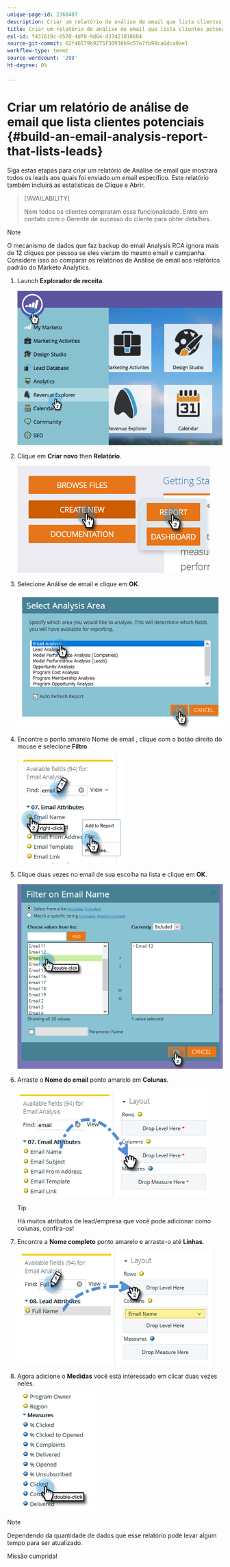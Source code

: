 ```yaml
---
unique-page-id: 2360407
description: Criar um relatório de análise de email que lista clientes potenciais - Documentos do Marketo - Documentação do produto
title: Criar um relatório de análise de email que lista clientes potenciais
exl-id: f431610c-6570-4df0-9d64-d37d21010604
source-git-commit: 62f46579b9275f30938b9c57e7fb98ca6dca0ae1
workflow-type: tm+mt
source-wordcount: '208'
ht-degree: 0%

---
```


# Criar um relatório de análise de email que lista clientes potenciais {#build-an-email-analysis-report-that-lists-leads}

Siga estas etapas para criar um relatório de Análise de email que mostrará todos os leads aos quais foi enviado um email específico. Este relatório também incluirá as estatísticas de Clique e Abrir.

>[!AVAILABILITY]
>
>Nem todos os clientes compraram essa funcionalidade. Entre em contato com o Gerente de sucesso do cliente para obter detalhes.

>[!NOTE]
>
>O mecanismo de dados que faz backup do email Analysis RCA ignora mais de 12 cliques por pessoa se eles vieram do mesmo email e campanha. Considere isso ao comparar os relatórios de Análise de email aos relatórios padrão do Marketo Analytics.

1. Launch **Explorador de receita**.

   ![](assets/report-that-lists-leads-1.png)

1. Clique em **Criar novo** then **Relatório**.

   ![](assets/report-that-lists-leads-2.png)

1. Selecione Análise de email e clique em **OK**.

   ![](assets/report-that-lists-leads-3.png)

1. Encontre o ponto amarelo Nome de email , clique com o botão direito do mouse e selecione **Filtro**.

   ![](assets/report-that-lists-leads-4.png)

1. Clique duas vezes no email de sua escolha na lista e clique em **OK**.

   ![](assets/report-that-lists-leads-5.png)

1. Arraste o **Nome do email** ponto amarelo em **Colunas**.

   ![](assets/report-that-lists-leads-6.png)

   >[!TIP]
   >
   >Há muitos atributos de lead/empresa que você pode adicionar como colunas, confira-os!

1. Encontre a **Nome completo** ponto amarelo e arraste-o até **Linhas**.

   ![](assets/report-that-lists-leads-7.png)

1. Agora adicione o **Medidas** você está interessado em clicar duas vezes neles.

   ![](assets/report-that-lists-leads-8.png)

>[!NOTE]
>
>Dependendo da quantidade de dados que esse relatório pode levar algum tempo para ser atualizado.

Missão cumprida!
